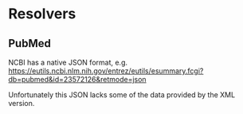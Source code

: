 # Resolvers


## PubMed

NCBI has a native JSON format, e.g. https://eutils.ncbi.nlm.nih.gov/entrez/eutils/esummary.fcgi?db=pubmed&id=23572126&retmode=json

Unfortunately this JSON lacks some of the data provided by the XML version.